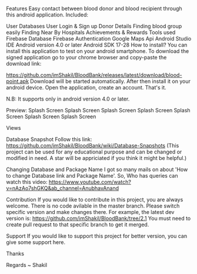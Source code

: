 

Features
Easy contact between blood donor and blood recipient through this android application.
Included:

User Databases
User Login & Sign up
Donor Details
Finding blood group easily
Finding Near By Hospitals
Achievements & Rewards
Tools used
Firebase Database
Firebase Authentication
Google Maps Api
Android Studio IDE
Android version 4.0 or later
Android SDK 17-28
How to install?
You can install this application to test on your android smartphone. To download the signed application go to your chrome browser and copy-paste the download link:

https://github.com/imShakil/BloodBank/releases/latest/download/blood-point.apk
Download will be started automatically. After then install it on your android device. Open the application, create an account. That's it.

N.B: It supports only in android version 4.0 or later.

Preview:
Splash Screen Splash Screen Splash Screen Splash Screen Splash Screen Splash Screen Splash Screen

  Views   

Database Snapshot
Follow this link: https://github.com/imShakil/BloodBank/wiki/Database-Snapshots (This project can be used for any educational purpose and can be changed or modified in need.
A star will be appriciated if you think it might be helpful.)

Changing Database and Package Name
I got so many mails on about 'How to change Database link and Package Name'. So, Who has queries can watch this video: https://www.youtube.com/watch?v=nAzAo7shGKQ&ab_channel=AnubhavAnand

Contribution
If you would like to contribute in this project, you are always welcome. There is no code avilable in the master branch. Please switch specific version and make changes there. For example, the latest dev version is: https://github.com/imShakil/BloodBank/tree/2.1 You must need to create pull request to that specific branch to get it merged.

Support
If you would like to support this project for better version, you can give some support here.

Thanks

Regards ~ Shakil
